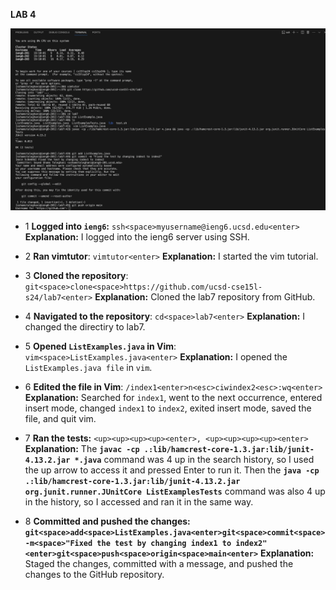 **LAB 4**

![Image](Vim.png)

* 1 **Logged into `ieng6`:** `ssh<space>myusername@ieng6.ucsd.edu<enter>`
  **Explanation:** I logged into the ieng6 server using SSH.
  
* 2 **Ran vimtutor**: `vimtutor<enter>`
  **Explanation:** I started the vim tutorial.
  
* 3 **Cloned the repository**: `git<space>clone<space>https://github.com/ucsd-cse15l-s24/lab7<enter>`
  **Explanation:** Cloned the lab7 repository from GitHub.
  
* 4 **Navigated to the repository**: `cd<space>lab7<enter>`
  **Explanation:** I changed the directiry to lab7.
  
* 5 **Opened `ListExamples.java` in Vim**: `vim<space>ListExamples.java<enter>`
  **Explanation:** I opened the `ListExamples.java file` in `vim`.
  
* 6 **Edited the file in Vim**: `/index1<enter>n<esc>ciwindex2<esc>:wq<enter>`
  **Explanation:** Searched for `index1`, went to the next occurrence, entered insert mode, changed `index1` to `index2`, exited insert mode, saved the file, and quit vim.
  
* 7 **Ran the tests:** `<up><up><up><up><enter>, <up><up><up><up><enter>`
  **Explanation:** The **`javac -cp .:lib/hamcrest-core-1.3.jar:lib/junit-4.13.2.jar *.java`** command was 4 up in the search history, so I used the up arrow to access it and pressed Enter to run it. Then the **`java -cp .:lib/hamcrest-core-1.3.jar:lib/junit-4.13.2.jar org.junit.runner.JUnitCore ListExamplesTests`** command was also 4 up in the history, so I accessed and ran it in the same way.

* 8 **Committed and pushed the changes:** **`git<space>add<space>ListExamples.java<enter>git<space>commit<space>-m<space>"Fixed the test by changing index1 to index2"<enter>git<space>push<space>origin<space>main<enter>`**
  **Explanation:** Staged the changes, committed with a message, and pushed the changes to the GitHub repository.


  


